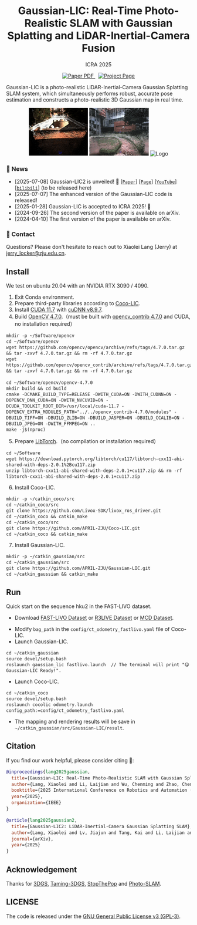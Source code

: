 <p align="center">
  <h1 align="center">Gaussian-LIC: Real-Time Photo-Realistic SLAM with Gaussian Splatting and LiDAR-Inertial-Camera Fusion</h1>
  <p align="center">
    ICRA 2025
  </p>
  <p align="center">
    <a href="https://arxiv.org/pdf/2404.06926">
      <img src='https://img.shields.io/badge/Paper-PDF-red?style=flat&logo=arXiv&logoColor=red' alt='Paper PDF'>
    </a>
    <a href='https://xingxingzuo.github.io/gaussian_lic/' style='padding-left: 0.5rem;'>
      <img src='https://img.shields.io/badge/Project-Page-blue?style=flat&logo=Google%20chrome&logoColor=blue' alt='Project Page'>
    </a>
  </p>
</p>

Gaussian-LIC is a photo-realistic LiDAR-Inertial-Camera Gaussian Splatting SLAM system, which simultaneously performs robust, accurate pose estimation and constructs a photo-realistic 3D Gaussian map in real time.

<p align="center">
    <img src="figure/r1_compressed.gif" alt="Logo" width="32%">
    <img src="figure/r0_compressed.gif" alt="Logo" width="32%">
    <img src="figure/f2_compressed.gif" alt="Logo" width="32%">
</p>

### 📢 News

- [2025-07-08] Gaussian-LIC2 is unveiled! 🎉 [[`Paper`](https://arxiv.org/pdf/2507.04004)] [[`Page`](https://xingxingzuo.github.io/gaussian_lic2/)] [[`YouTube`](https://www.youtube.com/watch?v=SkPnpuCfh88)] [[`bilibili`](https://www.bilibili.com/video/BV1fJ3kzfEYv/?spm_id_from=333.337.search-card.all.click&vd_source=99ac6409fc9373f3960feff31c28a189)] (to be released here)
- [2025-07-07] The enhanced version of the Gaussian-LIC code is released!
- [2025-01-28] Gaussian-LIC is accepted to ICRA 2025! 🎉
- [2024-09-26] The second version of the paper is available on arXiv.
- [2024-04-10] The first version of the paper is available on arXiv.

### 💌 Contact

Questions? Please don't hesitate to reach out to Xiaolei Lang (Jerry) at jerry_locker@zju.edu.cn.

## Install

We test on ubuntu 20.04 with an NVIDIA RTX 3090 / 4090.

1. Exit Conda environment.
2. Prepare third-party libraries according to [Coco-LIC](https://github.com/APRIL-ZJU/Coco-LIC). 
3. Install [CUDA 11.7](https://developer.nvidia.com/cuda-11-7-1-download-archive?target_os=Linux&target_arch=x86_64&Distribution=Ubuntu&target_version=20.04&target_type=runfile_local) with [cuDNN v8.9.7](https://developer.nvidia.com/rdp/cudnn-archive).
4. Build [OpenCV 4.7.0](https://github.com/opencv/opencv/archive/refs/tags/4.7.0.tar.gz).（must be built with [opencv_contrib 4.7.0](https://github.com/opencv/opencv_contrib/archive/refs/tags/4.7.0.tar.gz) and CUDA, no installation required）

```shell
mkdir -p ~/Software/opencv
cd ~/Software/opencv
wget https://github.com/opencv/opencv/archive/refs/tags/4.7.0.tar.gz && tar -zxvf 4.7.0.tar.gz && rm -rf 4.7.0.tar.gz
wget https://github.com/opencv/opencv_contrib/archive/refs/tags/4.7.0.tar.gz && tar -zxvf 4.7.0.tar.gz && rm -rf 4.7.0.tar.gz

cd ~/Software/opencv/opencv-4.7.0
mkdir build && cd build
cmake -DCMAKE_BUILD_TYPE=RELEASE -DWITH_CUDA=ON -DWITH_CUDNN=ON -DOPENCV_DNN_CUDA=ON -DWITH_NVCUVID=ON -DCUDA_TOOLKIT_ROOT_DIR=/usr/local/cuda-11.7 -DOPENCV_EXTRA_MODULES_PATH="../../opencv_contrib-4.7.0/modules" -DBUILD_TIFF=ON -DBUILD_ZLIB=ON -DBUILD_JASPER=ON -DBUILD_CCALIB=ON -DBUILD_JPEG=ON -DWITH_FFMPEG=ON ..
make -j$(nproc)
```

5. Prepare [LibTorch](https://pytorch.org/get-started/locally/).（no compilation or installation required）

```shell
cd ~/Software
wget https://download.pytorch.org/libtorch/cu117/libtorch-cxx11-abi-shared-with-deps-2.0.1%2Bcu117.zip
unzip libtorch-cxx11-abi-shared-with-deps-2.0.1+cu117.zip && rm -rf libtorch-cxx11-abi-shared-with-deps-2.0.1+cu117.zip
```

6. Install Coco-LIC.

```shell
mkdir -p ~/catkin_coco/src
cd ~/catkin_coco/src
git clone https://github.com/Livox-SDK/livox_ros_driver.git
cd ~/catkin_coco && catkin_make
cd ~/catkin_coco/src
git clone https://github.com/APRIL-ZJU/Coco-LIC.git
cd ~/catkin_coco && catkin_make
```

7. Install Gaussian-LIC.

```shell
mkdir -p ~/catkin_gaussian/src
cd ~/catkin_gaussian/src
git clone https://github.com/APRIL-ZJU/Gaussian-LIC.git
cd ~/catkin_gaussian && catkin_make
```

## Run

Quick start on the sequence hku2 in the FAST-LIVO dataset.

- Download [FAST-LIVO Dataset](https://connecthkuhk-my.sharepoint.com/personal/zhengcr_connect_hku_hk/_layouts/15/onedrive.aspx?id=%2Fpersonal%2Fzhengcr%5Fconnect%5Fhku%5Fhk%2FDocuments%2FFAST%2DLIVO%2DDatasets&ga=1) or [R3LIVE Dataset](https://github.com/ziv-lin/r3live_dataset) or [MCD Dataset](https://mcdviral.github.io/).

+ Modify `bag_path` in the `config/ct_odometry_fastlivo.yaml` file of Coco-LIC.
+ Launch Gaussian-LIC.

```shell
cd ~/catkin_gaussian
source devel/setup.bash
roslaunch gaussian_lic fastlivo.launch  // The terminal will print "😋 Gaussian-LIC Ready!".
```

+ Launch Coco-LIC.

```shell
cd ~/catkin_coco
source devel/setup.bash
roslaunch cocolic odometry.launch config_path:=config/ct_odometry_fastlivo.yaml
```

+ The mapping and rendering results will be save in  `~/catkin_gaussian/src/Gaussian-LIC/result`.

## Citation

If you find our work helpful, please consider citing 🌟:

```bibtex
@inproceedings{lang2025gaussian,
  title={Gaussian-LIC: Real-Time Photo-Realistic SLAM with Gaussian Splatting and LiDAR-Inertial-Camera Fusion}, 
  author={Lang, Xiaolei and Li, Laijian and Wu, Chenming and Zhao, Chen and Liu, Lina and Liu, Yong and Lv, Jiajun and Zuo, Xingxing},
  booktitle={2025 International Conference on Robotics and Automation (ICRA)},
  year={2025},
  organization={IEEE}
}
```

```bibtex
@article{lang2025gaussian2,
  title={Gaussian-LIC2: LiDAR-Inertial-Camera Gaussian Splatting SLAM}, 
  author={Lang, Xiaolei and Lv, Jiajun and Tang, Kai and Li, Laijian and Huang, Jianxin and Liu, Lina and Liu, Yong and Zuo, Xingxing},
  journal={arXiv}, 
  year={2025}
}
```

## Acknowledgement

Thanks for [3DGS](https://github.com/graphdeco-inria/gaussian-splatting), [Taming-3DGS](https://github.com/humansensinglab/taming-3dgs), [StopThePop](https://github.com/r4dl/StopThePop) and [Photo-SLAM](https://github.com/HuajianUP/Photo-SLAM).

## LICENSE

The code is released under the [GNU General Public License v3 (GPL-3)](https://www.gnu.org/licenses/gpl-3.0.txt).
